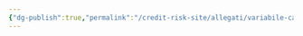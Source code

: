 ```yaml
---
{"dg-publish":true,"permalink":"/credit-risk-site/allegati/variabile-casuale-somma-2023-06-11-12-29-09-excalidraw/","tags":["excalidraw"]}
---
```

<style> .container {font-family: sans-serif; text-align: center;} .button-wrapper button {z-index: 1;height: 40px; width: 100px; margin: 10px;padding: 5px;} .excalidraw .App-menu_top .buttonList { display: flex;} .excalidraw-wrapper { height: 800px; margin: 50px; position: relative;} :root[dir="ltr"] .excalidraw .layer-ui__wrapper .zen-mode-transition.App-menu_bottom--transition-left {transform: none;} </style><script src="https://cdn.jsdelivr.net/npm/react@17/umd/react.production.min.js"></script><script src="https://cdn.jsdelivr.net/npm/react-dom@17/umd/react-dom.production.min.js"></script><script type="text/javascript" src="https://cdn.jsdelivr.net/npm/@excalidraw/excalidraw@0/dist/excalidraw.production.min.js"></script><div id="Variabile_casuale_somma_2023-06-11_1229.09.excalidraw.md"></div><script>(function(){const InitialData={"type":"excalidraw","version":2,"source":"https://excalidraw.com","elements":[{"type":"image","version":183,"versionNonce":1021888599,"isDeleted":false,"id":"ShS6MkvTCqmENTolRU-p_","fillStyle":"hachure","strokeWidth":1,"strokeStyle":"solid","roughness":1,"opacity":100,"angle":0,"x":-316.37588463275563,"y":-125.49096651152115,"strokeColor":"transparent","backgroundColor":"transparent","width":411,"height":472,"seed":1234226583,"groupIds":[],"roundness":null,"boundElements":[],"updated":1686480011743,"link":null,"locked":false,"status":"pending","fileId":"2c4716cda275213987c7b93b3bb18a3fb0189e18","scale":[1,1]},{"id":"4FMaKBL6v3Xa2wyxy4TGs","type":"ellipse","x":-173.8162926615521,"y":123.11290428308601,"width":61.00799681414804,"height":31.650747249080098,"angle":0,"strokeColor":"#e67700","backgroundColor":"transparent","fillStyle":"hachure","strokeWidth":1,"strokeStyle":"solid","roughness":1,"opacity":100,"groupIds":[],"roundness":{"type":2},"seed":1616163191,"version":49,"versionNonce":518208631,"isDeleted":false,"boundElements":null,"updated":1686479973099,"link":null,"locked":false},{"id":"mKtnZPKn","type":"text","x":-136.66107429728885,"y":86.59051995458752,"width":134.3522423466827,"height":21.25826619409537,"angle":0,"strokeColor":"#e67700","backgroundColor":"transparent","fillStyle":"hachure","strokeWidth":1,"strokeStyle":"solid","roughness":1,"opacity":100,"groupIds":[],"roundness":null,"seed":1007745463,"version":72,"versionNonce":1489025207,"isDeleted":false,"boundElements":null,"updated":1686480192767,"link":null,"locked":false,"text":"Y è un miscuglio e quindi questa\nprobabilità si può scrivere come","rawText":"Y è un miscuglio e quindi questa\nprobabilità si può scrivere come","fontSize":8.503306477638148,"fontFamily":1,"textAlign":"left","verticalAlign":"top","baseline":19.25826619409537,"containerId":null,"originalText":"Y è un miscuglio e quindi questa\nprobabilità si può scrivere come"},{"id":"CPo3IxAqVCkIAVJcE5QkT","type":"ellipse","x":-68.3137507155825,"y":108.89300778993723,"width":106.87856388282296,"height":69.72338385533666,"angle":0,"strokeColor":"#e67700","backgroundColor":"transparent","fillStyle":"hachure","strokeWidth":1,"strokeStyle":"solid","roughness":1,"opacity":100,"groupIds":[],"roundness":{"type":2},"seed":445571993,"version":74,"versionNonce":1899198487,"isDeleted":false,"boundElements":null,"updated":1686480025774,"link":null,"locked":false},{"id":"vIQmkH63sNvAwyxXPRs71","type":"ellipse","x":-219.22825603536705,"y":167.6823403087767,"width":35.32042021705354,"height":49.5402975418138,"angle":0,"strokeColor":"#a61e4d","backgroundColor":"transparent","fillStyle":"hachure","strokeWidth":1,"strokeStyle":"solid","roughness":1,"opacity":100,"groupIds":[],"roundness":{"type":2},"seed":1717198135,"version":41,"versionNonce":1984740279,"isDeleted":false,"boundElements":null,"updated":1686480179155,"link":null,"locked":false},{"id":"ZJts3BZiix2RwHz0Oo3iS","type":"ellipse","x":-171.5227566407629,"y":170.89329457155918,"width":37.613898732677114,"height":59.63184069857528,"angle":0,"strokeColor":"#a61e4d","backgroundColor":"transparent","fillStyle":"hachure","strokeWidth":1,"strokeStyle":"solid","roughness":1,"opacity":100,"groupIds":[],"roundness":{"type":2},"seed":1857503033,"version":74,"versionNonce":203375511,"isDeleted":false,"boundElements":null,"updated":1686480190672,"link":null,"locked":false},{"type":"text","version":139,"versionNonce":1651838169,"isDeleted":false,"id":"XvARMaUP","fillStyle":"hachure","strokeWidth":1,"strokeStyle":"solid","roughness":1,"opacity":100,"angle":0,"x":-67.08697914895629,"y":179.51250132283712,"strokeColor":"#a61e4d","backgroundColor":"transparent","width":82,"height":10,"seed":458068537,"groupIds":[],"roundness":null,"boundElements":null,"updated":1686480202483,"link":null,"locked":false,"fontSize":8.503306477638148,"fontFamily":1,"text":"Inverto sommatorie","rawText":"Inverto sommatorie","baseline":7,"textAlign":"left","verticalAlign":"top","containerId":null,"originalText":"Inverto sommatorie"},{"id":"QdFOTr8Q","type":"text","x":138.2063069806234,"y":118.93762951843009,"width":11,"height":25,"angle":0,"strokeColor":"#e67700","backgroundColor":"transparent","fillStyle":"hachure","strokeWidth":1,"strokeStyle":"solid","roughness":1,"opacity":100,"groupIds":[],"roundness":null,"seed":559295097,"version":85,"versionNonce":1554228375,"isDeleted":true,"boundElements":null,"updated":1686480001070,"link":null,"locked":false,"text":"","rawText":"","fontSize":20,"fontFamily":1,"textAlign":"center","verticalAlign":"middle","baseline":18,"containerId":"ShS6MkvTCqmENTolRU-p_","originalText":""}],"appState":{"theme":"light","viewBackgroundColor":"#ffffff","currentItemStrokeColor":"#a61e4d","currentItemBackgroundColor":"transparent","currentItemFillStyle":"hachure","currentItemStrokeWidth":1,"currentItemStrokeStyle":"solid","currentItemRoughness":1,"currentItemOpacity":100,"currentItemFontFamily":1,"currentItemFontSize":20,"currentItemTextAlign":"left","currentItemStartArrowhead":null,"currentItemEndArrowhead":"arrow","scrollX":493.9074343532245,"scrollY":-39.96125441916048,"zoom":{"value":1.5920784433793722},"currentItemRoundness":"round","gridSize":null,"colorPalette":{}},"files":{}};InitialData.scrollToContent=true;App=()=>{const e=React.useRef(null),t=React.useRef(null),[n,i]=React.useState({width:void 0,height:void 0});return React.useEffect(()=>{i({width:t.current.getBoundingClientRect().width,height:t.current.getBoundingClientRect().height});const e=()=>{i({width:t.current.getBoundingClientRect().width,height:t.current.getBoundingClientRect().height})};return window.addEventListener("resize",e),()=>window.removeEventListener("resize",e)},[t]),React.createElement(React.Fragment,null,React.createElement("div",{className:"excalidraw-wrapper",ref:t},React.createElement(ExcalidrawLib.Excalidraw,{ref:e,width:n.width,height:n.height,initialData:InitialData,viewModeEnabled:!0,zenModeEnabled:!0,gridModeEnabled:!1})))},excalidrawWrapper=document.getElementById("Variabile_casuale_somma_2023-06-11_1229.09.excalidraw.md");ReactDOM.render(React.createElement(App),excalidrawWrapper);})();</script>